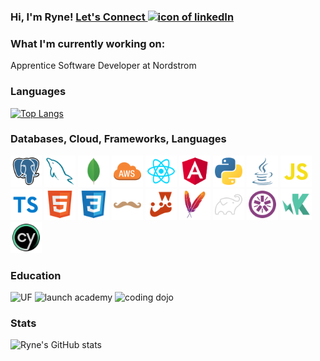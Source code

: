 ### Hi, I'm Ryne!    <span><a href="https://www.linkedin.com/in/rynerountree/">Let's Connect <img src="https://content.linkedin.com/content/dam/me/brand/en-us/brand-home/logos/In-Blue-Logo.png.original.png" alt="icon of linkedIn" width="15px" /></a></span>

### What I'm currently working on: 

Apprentice Software Developer at Nordstrom


<!-- languages/tools I use images in a row-->
### Languages
[![Top Langs](https://github-readme-stats.vercel.app/api/top-langs/?username=akawoa&langs_count=6&amp;theme=dracula&amp;include_all_commits=true&amp;count_private=true)](https://github.com/akawoa/github-readme-stats)

### Databases, Cloud, Frameworks, Languages
<span>
  <!-- postgreSQL -->
    <img src="https://github.com/vscode-icons/vscode-icons/raw/master/icons/file_type_pgsql.svg" alt="pgsql" width="50px" />
  <!-- MySQL -->
    <img src="https://github.com/vscode-icons/vscode-icons/raw/master/icons/file_type_mysql.svg" alt="mysql" width="50px" />   
  <!-- MongoDB -->
    <img src="https://github.com/vscode-icons/vscode-icons/raw/master/icons/file_type_mongo.svg" alt="mongo db" width="50px" />  
  <!-- AWS -->
    <img src="https://github.com/vscode-icons/vscode-icons/raw/master/icons/file_type_aws.svg" alt="AWS" width="50px" />
  <!--   REACT -->
    <img src="https://github.com/vscode-icons/vscode-icons/raw/master/icons/file_type_reactjs.svg" alt="react js" width="50px" />  
  <!--   Angular -->
    <img src="https://github.com/vscode-icons/vscode-icons/raw/master/icons/file_type_angular.svg" alt="angular" width="50px" />  
  <!--   Python -->
    <img src="https://github.com/vscode-icons/vscode-icons/raw/master/icons/file_type_python.svg" alt="python" width="50px" />  
  <!--   Java -->
    <img src="https://github.com/vscode-icons/vscode-icons/raw/master/icons/file_type_java.svg" alt="java" width="50px" />  
  <!--   JavaScript -->
    <img src="https://github.com/vscode-icons/vscode-icons/raw/master/icons/file_type_js.svg" alt="javascript" width="50px" />  
  <!--   TypeScript -->
    <img src="https://github.com/vscode-icons/vscode-icons/raw/master/icons/file_type_typescript.svg" alt="typescript" width="50px" /> 
  <!--   HTML -->
    <img src="https://github.com/vscode-icons/vscode-icons/raw/master/icons/file_type_html.svg" alt="html" width="50px" />  
  <!--   CSS -->
    <img src="https://github.com/vscode-icons/vscode-icons/raw/master/icons/file_type_css.svg" alt="css" width="50px" /> 
  <!-- Handlebars -->
    <img src="https://github.com/vscode-icons/vscode-icons/raw/master/icons/file_type_handlebars.svg" alt="handlebars" width="50px" />
  <!--   jest -->
    <img src="https://github.com/vscode-icons/vscode-icons/raw/master/icons/file_type_jest.svg" alt="jest" width="50px" />
  <!-- maven -->
    <img src="https://github.com/vscode-icons/vscode-icons/raw/master/icons/file_type_maven.svg" alt="maven" width="50px" />
  <!-- gradle -->
    <img src="https://github.com/vscode-icons/vscode-icons/raw/master/icons/file_type_gradle.svg" alt="gradle" width="50px" />
    <!-- jasmine -->
    <img src="https://github.com/vscode-icons/vscode-icons/raw/master/icons/file_type_jasmine.svg" alt="Jasmine" width="50px" />
        <!-- karma -->
    <img src="https://github.com/vscode-icons/vscode-icons/raw/master/icons/file_type_karma.svg" alt="Karma" width="50px" />
        <!-- cypress -->
    <img src="https://github.com/vscode-icons/vscode-icons/raw/master/icons/file_type_cypress.svg" alt="Cypress" width="50px" />
  
</span>  
  

### Education
<span>
  <img src="https://www.uwb.edu/uwbothell/media/brand-assets/Logos/stacked-w/Stacked-W-UW-Bothell-9.png" alt="UF" height="40px" />
  <img src="https://launchacademy.com/static/568d6fd9eea9098614fa9d71828906b6/2c561/18_ddd34570bd.png" alt="launch academy" height="40px" />
  <img src="https://upload.wikimedia.org/wikipedia/commons/4/41/Coding_Dojo.png" alt="coding dojo" height="50px" />
</span>


### Stats
![Ryne's GitHub stats](https://github-readme-stats.vercel.app/api?username=akawoa&amp;show_icons=true&amp;theme=dracula&amp;include_all_commits=true&amp;count_private=true)
